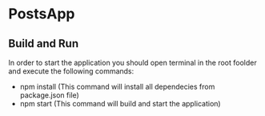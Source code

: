 # PostsApp

## Build and Run

In order to start the application you should open terminal in the root foolder and execute the following commands:

- npm install (This command will install all dependecies from package.json file)
- npm start (This command will build and start the application)
